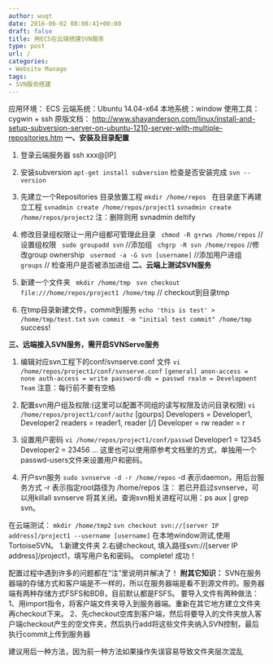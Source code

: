 ```yaml
---
author: wuqt
date: 2016-06-02 08:08:41+00:00
draft: false
title: 用ECS在云端搭建SVN服务
type: post
url: /
categories:
- Website Manage
tags:
- SVN服务搭建
---
```


应用环境： ECS
云端系统：Ubuntu 14.04-x64
本地系统：window
使用工具：cygwin + ssh
原版文档：
http://www.shayanderson.com/linux/install-and-setup-subversion-server-on-ubuntu-1210-server-with-multiple-repositories.htm
**一、安装及目录配置**
1. 登录云端服务器
ssh xxx@[IP]
2. 安装subversion
`apt-get install subversion`
检查是否安装完成
`svn --version`
3. 先建立一个Repositories 目录放置工程
`mkdir /home/repos `
在目录底下再建立工程
`svnadmin create /home/repos/project1`
`svnadmin create /home/repos/project2`
注：删除则用 svnadmin deltify

4. 修改目录组权限让一用户组都可管理此目录
` chmod -R g+rws /home/repos` //设置组权限
` sudo groupadd svn` //添加组
` chgrp -R svn /home/repos` //修改group ownership
` usermod -a -G svn [username]` //添加用户进组
` groups ` // 检查用户是否被添加进组
**二、云端上测试SVN服务**
1. 新建一个文件夹
` mkdir /home/tmp`
` svn checkout file:///home/repos/project1 /home/tmp` // checkout到目录tmp
2. 在tmp目录新建文件，commit到服务
` echo 'this is test' > /home/tmp/test.txt `
` svn commit -m "initial test commit" /home/tmp `
success!

**三、远端接入SVN服务，需开启SVNServe服务**
1. 编辑对应svn工程下的conf/svnserve.conf 文件
`vi /home/repos/project1/conf/svnserve.conf`
`[general]
anon-access = none
auth-access = write
password-db = passwd
realm = Development Team`
注意：每行前不要有空格
2. 配置svn用户组及权限:(这里可以配置不同组的读写权限及访问目录权限)
`vi /home/repos/project1/conf/authz`
[gourps]
Developers = Developer1, Developer2
readers = reader1, reader
[/]
Developer = rw
reader = r
3. 设置用户密码
`vi /home/repos/project1/conf/passwd`
Developer1 = 12345
Developer2 = 23456
...
这里也可以使用原参考文档里的方式，单独用一个passwd-users文件来设置用户和密码。

4. 开户svn服务
`sudo svnserve -d -r /home/repos`
-d 表示daemon，用后台服务方式
-r 表示指定root路径为 /home/repos
注： 若已开启过svnserve，可以用killall svnserve 将其关闭。查询svn相关进程可以用：ps aux | grep svn。

在云端测试：
` mkdir /home/tmp2 `
` svn checkout svn://[server IP address]/project1 --username [username] `
在本地window测试,使用TortoiseSVN。
1.新建文件夹
2.右键checkout, 填入路径svn://[server IP address]/project1，填写用户名和密码。
complete!
成功！

配置过程中遇到许多的问题都在“注”里说明并解决了！
**附其它知识：**
SVN在服务器端的存储方式和客户端是不一样的，所以在服务器端是看不到源文件的。服务器端有两种存储方式FSFS和BDB，目前默认都是FSFS。
要导入文件有两种做法：
1、用import指令，将客户端文件夹导入到服务器端。重新在其它地方建立文件夹再checkout下来。
2、先checkout空库到客户端，然后将要导入的文件夹放入客户端checkout产生的空文件夹，然后执行add将这些文件夹纳入SVN控制，最后执行commit上传到服务器

建议用后一种方法，因为前一种方法如果操作失误容易导致文件夹层次混乱
